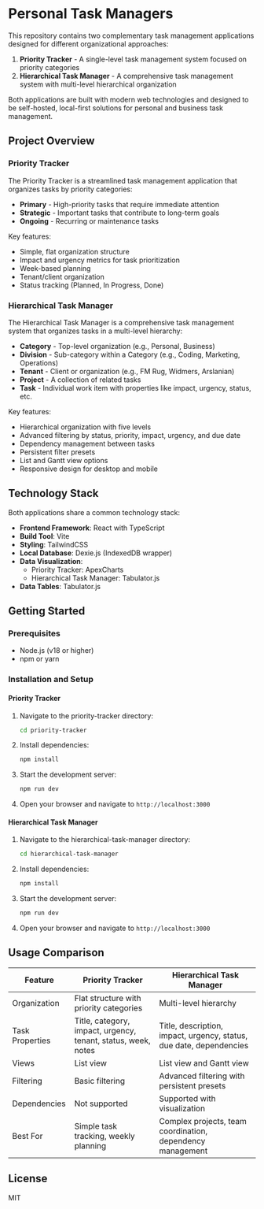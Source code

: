# Personal Task Managers

This repository contains two complementary task management applications designed for different organizational approaches:

1. **Priority Tracker** - A single-level task management system focused on priority categories
2. **Hierarchical Task Manager** - A comprehensive task management system with multi-level hierarchical organization

Both applications are built with modern web technologies and designed to be self-hosted, local-first solutions for personal and business task management.

## Project Overview

### Priority Tracker

The Priority Tracker is a streamlined task management application that organizes tasks by priority categories:

- **Primary** - High-priority tasks that require immediate attention
- **Strategic** - Important tasks that contribute to long-term goals
- **Ongoing** - Recurring or maintenance tasks

Key features:
- Simple, flat organization structure
- Impact and urgency metrics for task prioritization
- Week-based planning
- Tenant/client organization
- Status tracking (Planned, In Progress, Done)

### Hierarchical Task Manager

The Hierarchical Task Manager is a comprehensive task management system that organizes tasks in a multi-level hierarchy:

- **Category** - Top-level organization (e.g., Personal, Business)
- **Division** - Sub-category within a Category (e.g., Coding, Marketing, Operations)
- **Tenant** - Client or organization (e.g., FM Rug, Widmers, Arslanian)
- **Project** - A collection of related tasks
- **Task** - Individual work item with properties like impact, urgency, status, etc.

Key features:
- Hierarchical organization with five levels
- Advanced filtering by status, priority, impact, urgency, and due date
- Dependency management between tasks
- Persistent filter presets
- List and Gantt view options
- Responsive design for desktop and mobile

## Technology Stack

Both applications share a common technology stack:

- **Frontend Framework**: React with TypeScript
- **Build Tool**: Vite
- **Styling**: TailwindCSS
- **Local Database**: Dexie.js (IndexedDB wrapper)
- **Data Visualization**: 
  - Priority Tracker: ApexCharts
  - Hierarchical Task Manager: Tabulator.js
- **Data Tables**: Tabulator.js

## Getting Started

### Prerequisites

- Node.js (v18 or higher)
- npm or yarn

### Installation and Setup

#### Priority Tracker

1. Navigate to the priority-tracker directory:
   ```bash
   cd priority-tracker
   ```

2. Install dependencies:
   ```bash
   npm install
   ```

3. Start the development server:
   ```bash
   npm run dev
   ```

4. Open your browser and navigate to `http://localhost:3000`

#### Hierarchical Task Manager

1. Navigate to the hierarchical-task-manager directory:
   ```bash
   cd hierarchical-task-manager
   ```

2. Install dependencies:
   ```bash
   npm install
   ```

3. Start the development server:
   ```bash
   npm run dev
   ```

4. Open your browser and navigate to `http://localhost:3000`

## Usage Comparison

| Feature | Priority Tracker | Hierarchical Task Manager |
|---------|-----------------|---------------------------|
| Organization | Flat structure with priority categories | Multi-level hierarchy |
| Task Properties | Title, category, impact, urgency, tenant, status, week, notes | Title, description, impact, urgency, status, due date, dependencies |
| Views | List view | List view and Gantt view |
| Filtering | Basic filtering | Advanced filtering with persistent presets |
| Dependencies | Not supported | Supported with visualization |
| Best For | Simple task tracking, weekly planning | Complex projects, team coordination, dependency management |

## License

MIT